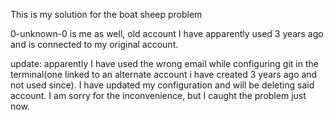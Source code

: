 This is my solution for the boat sheep problem

0-unknown-0 is me as well, old account I have apparently used 3 years ago and is connected to my original account.

update: apparently I have used the wrong email while configuring git in the terminal(one linked to an alternate account i have created 3 years ago and not used since). I have updated my configuration and will be deleting said account. I am sorry for the inconvenience, but I caught the problem just now.
